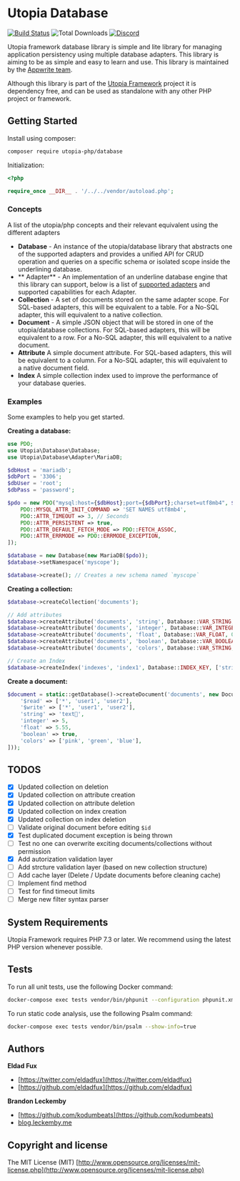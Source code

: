 # Utopia Database

[![Build Status](https://travis-ci.org/utopia-php/abuse.svg?branch=master)](https://travis-ci.com/utopia-php/database)
![Total Downloads](https://img.shields.io/packagist/dt/utopia-php/database.svg)
[![Discord](https://img.shields.io/discord/564160730845151244)](https://appwrite.io/discord)

Utopia framework database library is simple and lite library for managing application persistency using multiple database adapters. This library is aiming to be as simple and easy to learn and use. This library is maintained by the [Appwrite team](https://appwrite.io).

Although this library is part of the [Utopia Framework](https://github.com/utopia-php/framework) project it is dependency free, and can be used as standalone with any other PHP project or framework.

## Getting Started

Install using composer:
```bash
composer require utopia-php/database
```

Initialization:

```php
<?php

require_once __DIR__ . '/../../vendor/autoload.php';

```

### Concepts

A list of the utopia/php concepts and their relevant equivalent using the different adapters

- **Database** - An instance of the utopia/database library that abstracts one of the supported adapters and provides a unified API for CRUD operation and queries on a specific schema or isolated scope inside the underlining database.
- ** Adapter** - An implementation of an underline database engine that this library can support, below is a list of [supported adapters](#supported-adapters) and supported capabilities for each Adapter.
- **Collection** - A set of documents stored on the same adapter scope. For SQL-based adapters, this will be equivalent to a table. For a No-SQL adapter, this will equivalent to a native collection.
- **Document** - A simple JSON object that will be stored in one of the utopia/database collections. For SQL-based adapters, this will be equivalent to a row. For a No-SQL adapter, this will equivalent to a native document.
- **Attribute** A simple document attribute. For SQL-based adapters, this will be equivalent to a column. For a No-SQL adapter, this will equivalent to a native document field.
- **Index** A simple collection index used to improve the performance of your database queries.

### Examples

Some examples to help you get started.

**Creating a database:**

```php
use PDO;
use Utopia\Database\Database;
use Utopia\Database\Adapter\MariaDB;

$dbHost = 'mariadb';
$dbPort = '3306';
$dbUser = 'root';
$dbPass = 'password';

$pdo = new PDO("mysql:host={$dbHost};port={$dbPort};charset=utf8mb4", $dbUser, $dbPass, [
    PDO::MYSQL_ATTR_INIT_COMMAND => 'SET NAMES utf8mb4',
    PDO::ATTR_TIMEOUT => 3, // Seconds
    PDO::ATTR_PERSISTENT => true,
    PDO::ATTR_DEFAULT_FETCH_MODE => PDO::FETCH_ASSOC,
    PDO::ATTR_ERRMODE => PDO::ERRMODE_EXCEPTION,
]);

$database = new Database(new MariaDB($pdo));
$database->setNamespace('myscope');

$database->create(); // Creates a new schema named `myscope`
```

**Creating a collection:**

```php
$database->createCollection('documents');

// Add attributes
$database->createAttribute('documents', 'string', Database::VAR_STRING, 128);
$database->createAttribute('documents', 'integer', Database::VAR_INTEGER, 0);
$database->createAttribute('documents', 'float', Database::VAR_FLOAT, 0);
$database->createAttribute('documents', 'boolean', Database::VAR_BOOLEAN, 0);
$database->createAttribute('documents', 'colors', Database::VAR_STRING, 32, true,  true);

// Create an Index
$database->createIndex('indexes', 'index1', Database::INDEX_KEY, ['string', 'integer'], [128], [Database::ORDER_ASC]);
```

**Create a document:**

```php
$document = static::getDatabase()->createDocument('documents', new Document([
    '$read' => ['*', 'user1', 'user2'],
    '$write' => ['*', 'user1', 'user2'],
    'string' => 'text📝',
    'integer' => 5,
    'float' => 5.55,
    'boolean' => true,
    'colors' => ['pink', 'green', 'blue'],
]));
```

## TODOS

- [x] Updated collection on deletion
- [x] Updated collection on attribute creation
- [x] Updated collection on attribute deletion
- [x] Updated collection on index creation
- [x] Updated collection on index deletion
- [ ] Validate original document before editing `$id`
- [x] Test duplicated document exception is being thrown
- [ ] Test no one can overwrite exciting documents/collections without permission
- [x] Add autorization validation layer
- [ ] Add strcture validation layer (based on new collection structure)
- [ ] Add cache layer (Delete / Update documents before cleaning cache)
- [ ] Implement find method
- [ ] Test for find timeout limits
- [ ] Merge new filter syntax parser

## System Requirements

Utopia Framework requires PHP 7.3 or later. We recommend using the latest PHP version whenever possible.

## Tests

To run all unit tests, use the following Docker command:

```bash
docker-compose exec tests vendor/bin/phpunit --configuration phpunit.xml tests
```

To run static code analysis, use the following Psalm command:

```bash
docker-compose exec tests vendor/bin/psalm --show-info=true
```
## Authors

**Eldad Fux**

+ [https://twitter.com/eldadfux](https://twitter.com/eldadfux)
+ [https://github.com/eldadfux](https://github.com/eldadfux)

**Brandon Leckemby**

+ [https://github.com/kodumbeats](https://github.com/kodumbeats)
+ [blog.leckemby.me](blog.leckemby.me)

## Copyright and license

The MIT License (MIT) [http://www.opensource.org/licenses/mit-license.php](http://www.opensource.org/licenses/mit-license.php)
